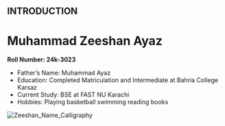 ## INTRODUCTION
# Muhammad Zeeshan Ayaz
**Roll Number: 24k-3023**
+ Father’s Name: Muhammad Ayaz
+ Education: Completed Matriculation and Intermediate at Bahria College Karsaz
+ Current Study: BSE at FAST NU Karachi
+ Hobbies: 
 Playing basketball
 swimming
 reading books

![Zeeshan_Name_Calligraphy](https://github.com/user-attachments/assets/b4733af0-6a59-47b6-b275-d60fa0698937)
